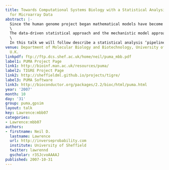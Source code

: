 ```yaml
---
title: Towards Computational Systems Biology with a Statistical Analysis Pipeline
  for Microarray Data
abstract: |-
  Since the human genome project began mathematical models have become an integral part of biological data analysis. The growth in data availability has necessitated their use in summarization of the data (e.g. *statistical* approaches such as hierarchical clustering). Simultaneously, as more has become understood about the mechanisms underpinning particular pathways *mechanistic* models of interactions have become more widespread.\
  \
  The data-driven statistical approach and the mechanistic model approach each have their advantages. Data-driven models can be used in genome wide analyses to ’fish’ for genes that were not known to be relevant but provide a critical role in a pathway. Mechanistic models make real predictions about how systems will respond given particular interventions. The two approaches have interacted only loosely, often not through interaction between the ‘mathematicians’ but through indirect interaction via the biologists.\
  \
  In this talk we will follow describe a statistical analysis ‘pipeline’ for microarray data which handles the noise in the data. As we proceed down the pipeline we will come closer to mechanistic models of systems. We will finish with some general thoughts about the contribution that a combined statistical/mechanistic modelling approach can make.
venue: Department of Molecular Biology and Biotechnology, University of Sheffield,
  U.K.
linkpdf: ftp://ftp.dcs.shef.ac.uk/home/neil/puma_mbb.pdf
label1: PUMA Project Page
link1: http://bioinf.man.ac.uk/resources/puma/
label2: TIGRE Project Page
link2: http://sheffieldml.github.io/projects/tigre/
label3: PUMA Software
link3: http://bioconductor.org/packages/2.2/bioc/html/puma.html
year: '2007'
month: 10
day: '31'
group: puma,gpsim
layout: talk
key: Lawrence:mbb07
categories:
- Lawrence:mbb07
authors:
- firstname: Neil D.
  lastname: Lawrence
  url: http://inverseprobability.com
  institute: University of Sheffield
  twitter: lawrennd
  gscholar: r3SJcvoAAAAJ
published: 2007-10-31
---
```

